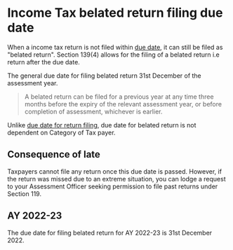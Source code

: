 # Income Tax belated return filing due date

When a income tax return is not filed within [due date](return-filing.md), it can still be filed as "belated return". Section 139(4) allows for the filing of a belated return i.e return after the due date.

The general due date for filing belated return 31st December of the assessment year.

> A belated return can be filed for a previous year at any time three months before the expiry of the relevant assessment year, or before completion of assessment, whichever is earlier.

Unlike [due date for return filing](return-filing.md), due date for belated return is not dependent on Category of Tax payer.

## Consequence of late

Taxpayers cannot file any return once this due date is passed. However, if the return was missed due to an extreme situation, you can lodge a request to your Assessment Officer seeking permission to file past returns under Section 119.

## AY 2022-23
The due date for filing belated return for AY 2022-23 is 31st December 2022.
